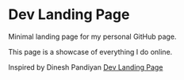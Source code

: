# Dev Landing Page

Minimal landing page for my personal GitHub page.

This page is a showcase of everything I do online.

Inspired by Dinesh Pandiyan [Dev Landing Page](https://github.com/flexdinesh/dev-landing-page)

